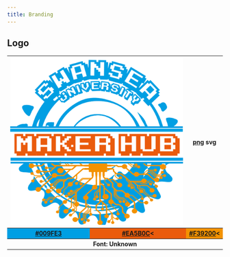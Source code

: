 ```yaml
---
title: Branding
---
```



## Logo

<table>
  <tr>
    <th colspan="2"><img src="/media/logo.png" width="100%"/></th>
    <th><a href="https://github.com/pe5er/swanseamakerhub.co.uk/raw/master/media/logo.png" target="_blank">png</a> <a>svg</a></th>
  </tr>
  <tr>
    <th bgcolor="#009FE3"><a href="http://www.colorfavs.com/colors/009fe3/">#009FE3</a></th>
    <th bgcolor="#EA5B0C"><a href="http://www.colorfavs.com/colors/EA5B0C/">#EA5B0C</a><</th>
    <th bgcolor="#F39200"><a href="http://www.colorfavs.com/colors/F39200/">#F39200</a><</th>
  </tr>
  <tr>
    <th colspan="3">Font: Unknown</th>
  </tr>
</table>
